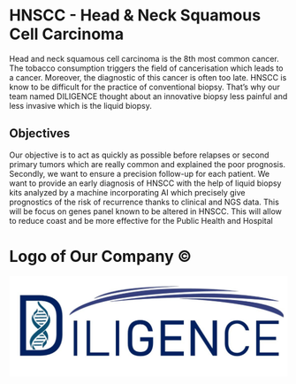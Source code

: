 # HNSCC - Head & Neck Squamous Cell Carcinoma
Head  and  neck  squamous  cell  carcinoma  is  the  8th  most  common  cancer.  The  tobacco consumption triggers the field of cancerisation which leads to a cancer. Moreover, the diagnostic of this cancer is often too late. HNSCC  is  know  to  be  difficult  for  the  practice  of  conventional  biopsy.  That’s  why  our  team named  DILIGENCE  thought  about  an  innovative  biopsy  less  painful  and  less  invasive  which  is the  liquid  biopsy.  

Objectives
----------
Our  objective  is  to  act  as  quickly  as  possible  before  relapses  or  second primary tumors which are really common and explained the poor prognosis. Secondly, we want to  ensure  a  precision  follow-up  for  each  patient.  We  want  to  provide  an  early  diagnosis  of HNSCC  with  the  help  of  liquid  biopsy  kits  analyzed  by  a  machine  incorporating  AI  which precisely give prognostics of the risk of recurrence thanks to clinical and NGS data. This will be focus  on  genes  panel  known  to  be  altered  in  HNSCC.  This  will  allow  to  reduce  coast  and  be more effective for the Public Health and Hospital 

Logo of Our Company &copy;
===================

![alt text](Team/diligence_logo.jpg "Diligence")
